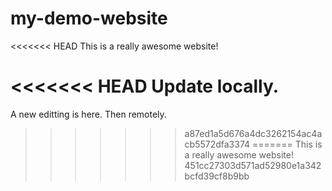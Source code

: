 # my-demo-website

<<<<<<< HEAD
This is a really awesome website!

<<<<<<< HEAD
Update locally.
=======
A new editting is here. Then remotely.
>>>>>>> a87ed1a5d676a4dc3262154ac4acb5572dfa3374
=======
This is a really awesome website!
>>>>>>> 451cc27303d571ad52980e1a342bcfd39cf8b9bb
